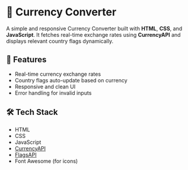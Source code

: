 # 💱 Currency Converter

A simple and responsive Currency Converter built with **HTML**, **CSS**, and **JavaScript**. It fetches real-time exchange rates using **CurrencyAPI** and displays relevant country flags dynamically.

## 🚀 Features
- Real-time currency exchange rates
- Country flags auto-update based on currency
- Responsive and clean UI
- Error handling for invalid inputs

## 🛠️ Tech Stack
- HTML  
- CSS  
- JavaScript  
- [CurrencyAPI](https://www.currencyapi.com/)  
- [FlagsAPI](https://flagsapi.com/)  
- Font Awesome (for icons)
